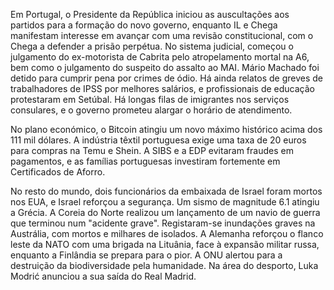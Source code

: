 Em Portugal, o Presidente da República iniciou as auscultações aos partidos para a formação do novo governo, enquanto IL e Chega manifestam interesse em avançar com uma revisão constitucional, com o Chega a defender a prisão perpétua. No sistema judicial, começou o julgamento do ex-motorista de Cabrita pelo atropelamento mortal na A6, bem como o julgamento do suspeito do assalto ao MAI. Mário Machado foi detido para cumprir pena por crimes de ódio. Há ainda relatos de greves de trabalhadores de IPSS por melhores salários, e profissionais de educação protestaram em Setúbal. Há longas filas de imigrantes nos serviços consulares, e o governo prometeu alargar o horário de atendimento.

No plano económico, o Bitcoin atingiu um novo máximo histórico acima dos 111 mil dólares. A indústria têxtil portuguesa exige uma taxa de 20 euros para compras na Temu e Shein. A SIBS e a EDP evitaram fraudes em pagamentos, e as famílias portuguesas investiram fortemente em Certificados de Aforro.

No resto do mundo, dois funcionários da embaixada de Israel foram mortos nos EUA, e Israel reforçou a segurança. Um sismo de magnitude 6.1 atingiu a Grécia. A Coreia do Norte realizou um lançamento de um navio de guerra que terminou num "acidente grave". Registaram-se inundações graves na Austrália, com mortos e milhares de isolados. A Alemanha reforçou o flanco leste da NATO com uma brigada na Lituânia, face à expansão militar russa, enquanto a Finlândia se prepara para o pior. A ONU alertou para a destruição da biodiversidade pela humanidade. Na área do desporto, Luka Modrić anunciou a sua saída do Real Madrid.